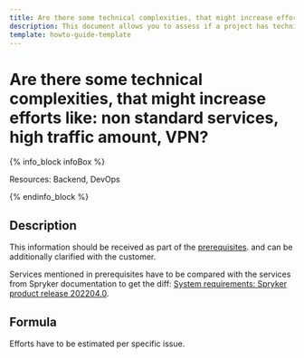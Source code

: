```yaml
---
title: Are there some technical complexities, that might increase efforts like: non standard services, high traffic amount, VPN?
description: This document allows you to assess if a project has technical complexities, that might increase efforts like: non standard services, high traffic amount, VPN.
template: howto-guide-template
---
```


# Are there some technical complexities, that might increase efforts like: non standard services, high traffic amount, VPN?

{% info_block infoBox %}

Resources: Backend, DevOps

{% endinfo_block %}

## Description

This information should be received as part of the [prerequisites](/docs/scos/dev/migration-program/migration-to-paas/paas-assessment-documents/paas-assessment-prerequisites.html).
and can be additionally clarified with the customer.

Services mentioned in prerequisites have to be compared with the services from Spryker documentation to get the diff:
[System requirements: Spryker product release 202204.0](/docs/scos/dev/system-requirements/202204.0/system-requirements.html).

## Formula

Efforts have to be estimated per specific issue.

